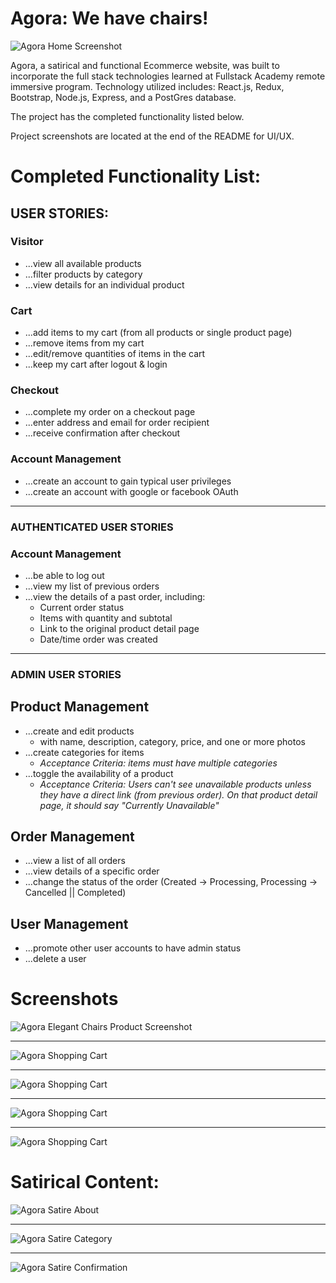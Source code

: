 # Agora: We have chairs!

![Agora Home Screenshot](/public/screenshots/agora_1.png?raw=true "Agora Home")

Agora, a satirical and functional Ecommerce website, was built to incorporate the full stack technologies learned at Fullstack Academy remote immersive program. Technology utilized includes: React.js, Redux, Bootstrap, Node.js, Express, and a PostGres database.

The project has the completed functionality listed below.

Project screenshots are located at the end of the README for UI/UX.

# **Completed Functionality List:**

## **USER STORIES:**

### Visitor

* ...view all available products
* ...filter products by category
* ...view details for an individual product

### Cart

* ...add items to my cart (from all products or single product page)
* ...remove items from my cart
* ...edit/remove quantities of items in the cart
* ...keep my cart after logout & login

### Checkout

* ...complete my order on a checkout page
* ...enter address and email for order recipient
* ...receive confirmation after checkout

### Account Management

* ...create an account to gain typical user privileges
* ...create an account with google or facebook OAuth

---

### **AUTHENTICATED USER STORIES**

### Account Management

* ...be able to log out
* ...view my list of previous orders
* ...view the details of a past order, including:
    * Current order status
    * Items with quantity and subtotal
    * Link to the original product detail page
    * Date/time order was created

---

### **ADMIN USER STORIES**

## Product Management

* ...create and edit products
  * with name, description, category, price, and one or more photos
* ...create categories for items
  * _Acceptance Criteria: items must have multiple categories_
* ...toggle the availability of a product
  * _Acceptance Criteria: Users can't see unavailable products unless they have a direct link (from previous order). On that product detail page, it should say "Currently Unavailable"_

## Order Management

* ...view a list of all orders
* ...view details of a specific order
* ...change the status of the order (Created -> Processing, Processing -> Cancelled || Completed)

## User Management

* ...promote other user accounts to have admin status
* ...delete a user

# **Screenshots**

![Agora Elegant Chairs Product Screenshot](/public/screenshots/agora_2.png?raw=true "Agora Elegant Chairs")

---

![Agora Shopping Cart](/public/screenshots/agora_8.png?raw=true "Shopping Cart Desktop")

---

![Agora Shopping Cart](/public/screenshots/agora_5.png?raw=true "Admin View of all orders")

---

![Agora Shopping Cart](/public/screenshots/agora_10.png?raw=true "Admin View: add category and products")

---

![Agora Shopping Cart](/public/screenshots/agora_11.png?raw=true "Admin View: upgrade users to admin")

# **Satirical Content:**

![Agora Satire About](/public/screenshots/agora_funny_1.png?raw=true "It started in a garage, like everything else...")

---

![Agora Satire Category](/public/screenshots/agora_funny_3.png?raw=true "Our categories are 'clever.'")

---

![Agora Satire Confirmation](/public/screenshots/agora_funny_4.png?raw=true "Our categories are 'clever.'")
